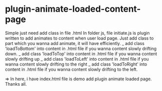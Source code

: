 # plugin-animate-loaded-content-page
Simple just need add class in file .html
In folder js, file initiate.js is plugin written to add animates to content when user load page.
Just add class to part which you wanna add animate, it will have efficiently.
_ add class 'loadToBottom' into content in .html file if you wanna content slowly drifting down.
_ add class 'loadToTop' into content in .html file if you wanna content slowly drifting up
_ add class 'loadToLeft' into content in .html file if you wanna content slowly drifting to the right
_ add class 'loadToRight' into content in .html file if you wanna content slowly drifting to the left.

=> In here, i have index.html file is demo add plugin animate loaded page.
Thanks all.
